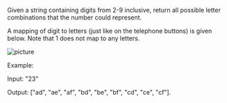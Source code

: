 Given a string containing digits from 2-9 inclusive, return all possible letter combinations that the number could represent.

A mapping of digit to letters (just like on the telephone buttons) is given below. Note that 1 does not map to any letters.

![picture](https://raw.githubusercontent.com/Sakerini/Java/master/Letter-Combo/1.png)

Example:

Input: "23"

Output: ["ad", "ae", "af", "bd", "be", "bf", "cd", "ce", "cf"].
